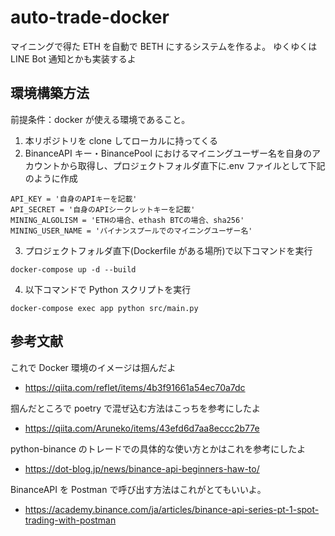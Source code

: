 # auto-trade-docker

マイニングで得た ETH を自動で BETH にするシステムを作るよ。
ゆくゆくは LINE Bot 通知とかも実装するよ

## 環境構築方法

前提条件：docker が使える環境であること。

1. 本リポジトリを clone してローカルに持ってくる
2. BinanceAPI キー・BinancePool におけるマイニングユーザー名を自身のアカウントから取得し、プロジェクトフォルダ直下に.env ファイルとして下記のように作成

```
API_KEY = '自身のAPIキーを記載'
API_SECRET = '自身のAPIシークレットキーを記載'
MINING_ALGOLISM = 'ETHの場合、ethash BTCの場合、sha256'
MINING_USER_NAME = 'バイナンスプールでのマイニングユーザー名'
```

3. プロジェクトフォルダ直下(Dockerfile がある場所)で以下コマンドを実行

```
docker-compose up -d --build
```

4. 以下コマンドで Python スクリプトを実行

```
docker-compose exec app python src/main.py
```

## 参考文献

これで Docker 環境のイメージは掴んだよ

- https://qiita.com/reflet/items/4b3f91661a54ec70a7dc

掴んだところで poetry で混ぜ込む方法はこっちを参考にしたよ

- https://qiita.com/Aruneko/items/43efd6d7aa8eccc2b77e

python-binance のトレードでの具体的な使い方とかはこれを参考にしたよ

- https://dot-blog.jp/news/binance-api-beginners-haw-to/

BinanceAPI を Postman で呼び出す方法はこれがとてもいいよ。

- https://academy.binance.com/ja/articles/binance-api-series-pt-1-spot-trading-with-postman
